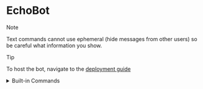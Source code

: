 # EchoBot

> [!NOTE]
> Text commands cannot use ephemeral (hide messages from other users) so be careful what information you show.

> [!TIP]
> To host the bot, navigate to the [deployment guide](https://discordnet.dev/guides/deployment/deployment.html)

<details>
<summary>Built-in Commands</summary>
- If a usage is encased in [], it means theres multiple variants of the command
  
### Slash Commands

| Command | Description | Usage |
| --- | --- | --- |
| Ban | Bans a spedified user from the guild | /ban `user` `reason` `keep_messages` |
| ModalExample | Displays a Modal and how to use it | /modal-example |
| SelectMenuExample | Displays a SelectmMenu and how to use it | /select-menu-example |

### Text Commands
- Assuming '?' is the set prefix.

| Command | Description | Usage |
| --- | --- | --- |
| Avatar | Displays the users profile picture | [?avatar] [?avatar `user`] |
| GuildInfo | Displays info about a guild | ?guild-info |
| Lockdown | Lockdown all channels that everyone has access to, or a specified one.  not recommended for practical use. requires fine tuning to your guilds needs, although it should work for most cases. | [?lockdown]  [?lockdown `channel`]  [?lockdown end] |
| MentionExample | Example on how to work with mentions in a text command | [?mention] [?mention `user`] [?mention `role`] [?mention `channel`] |
| Ping | Determine the ping/latency of the bot | ?ping |
| User | Displays info on a user | [?user] [?user `user`] |

  
</details>
